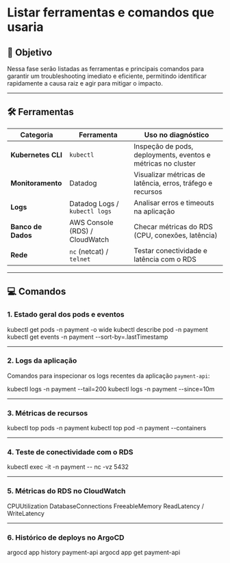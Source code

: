 # Listar ferramentas e comandos que usaria

## 🎯 Objetivo
Nessa fase serão listadas as ferramentas e principais comandos para garantir um troubleshooting imediato e eficiente, permitindo identificar rapidamente a causa raiz e agir para mitigar o impacto.

---

## 🛠 Ferramentas

| Categoria          | Ferramenta                        | Uso no diagnóstico                                                 |
|--------------------|-----------------------------------|--------------------------------------------------------------------|
| **Kubernetes CLI** | `kubectl`                         | Inspeção de pods, deployments, eventos e métricas no cluster       |
| **Monitoramento**  | Datadog                           | Visualizar métricas de latência, erros, tráfego e recursos         |
| **Logs**           | Datadog Logs / `kubectl logs`     | Analisar erros e timeouts na aplicação                             |
| **Banco de Dados** | AWS Console (RDS) / CloudWatch    | Checar métricas do RDS (CPU, conexões, latência)                   |
| **Rede**           | `nc` (netcat) / `telnet`          | Testar conectividade e latência com o RDS                          |

---

## 💻 Comandos

### 1. Estado geral dos pods e eventos

kubectl get pods -n payment -o wide
kubectl describe pod <nome-do-pod> -n payment
kubectl get events -n payment --sort-by=.lastTimestamp

---

### 2. Logs da aplicação

Comandos para inspecionar os logs recentes da aplicação `payment-api`:

kubectl logs <nome-do-pod> -n payment --tail=200
kubectl logs <nome-do-pod> -n payment --since=10m

---

### 3. Métricas de recursos

kubectl top pods -n payment
kubectl top pod <nome-do-pod> -n payment --containers

---

### 4. Teste de conectividade com o RDS
kubectl exec -it <nome-do-pod> -n payment -- nc -vz <endpoint-rds> 5432

---

### 5. Métricas do RDS no CloudWatch
CPUUtilization
DatabaseConnections
FreeableMemory
ReadLatency / WriteLatency

---

### 6. Histórico de deploys no ArgoCD

argocd app history payment-api
argocd app get payment-api
